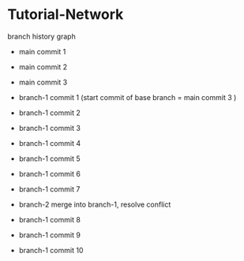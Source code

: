 # Tutorial-Network
 branch history graph

- main commit 1
- main commit 2
- main commit 3








- branch-1 commit 1 (start commit of base branch = main commit 3 )
- branch-1 commit 2 
- branch-1 commit 3
- branch-1 commit 4
- branch-1 commit 5
- branch-1 commit 6
- branch-1 commit 7
- branch-2 merge into branch-1, resolve conflict 
- branch-1 commit 8
- branch-1 commit 9
- branch-1 commit 10